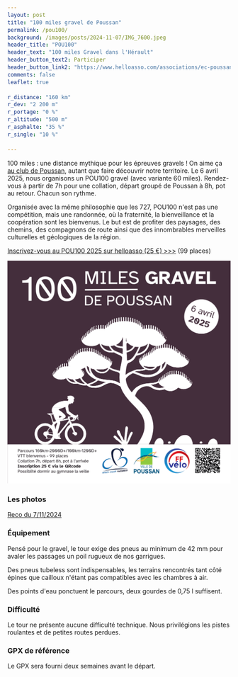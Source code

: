 ```yaml
---
layout: post
title: "100 miles gravel de Poussan"
permalink: /pou100/
background: /images/posts/2024-11-07/IMG_7600.jpeg
header_title: "POU100"
header_text: "100 miles Gravel dans l'Hérault"
header_button_text2: Participer
header_button_link2: "https://www.helloasso.com/associations/ec-poussan/evenements/100-miles-gravel-de-poussan"
comments: false
leaflet: true

r_distance: "160 km"
r_dev: "2 200 m"
r_portage: "0 %"
r_altitude: "500 m"
r_asphalte: "35 %"
r_single: "10 %"

---
```

100 miles : une distance mythique pour les épreuves gravels ! On aime ça [au club de Poussan](https://727bikepacking.fr/access/), autant que faire découvrir notre territoire. Le 6 avril 2025, nous organisons un POU100 gravel (avec variante 60 miles). Rendez-vous à partir de 7h pour une collation, départ groupé de Poussan à 8h, pot au retour. Chacun son rythme.

Organisée avec la même philosophie que les 727, POU100 n'est pas une compétition, mais une randonnée, où la fraternité, la bienveillance et la coopération sont les bienvenus. Le but est de profiter des paysages, des chemins, des compagnons de route ainsi que des innombrables merveilles culturelles et géologiques de la région.

<p><a href="https://www.helloasso.com/associations/ec-poussan/evenements/100-miles-gravel-de-poussan" class="hotlink">Inscrivez-vous au POU100 2025 sur helloasso (25 €) >>></a> (99 places)</p>

![POU100 l'affiche](/images/pou100/100m-affiche1.png)

### Les photos

[Reco du 7/11/2024](https://727bikepacking.fr/posts/2024-11-07/)

### Équipement

Pensé pour le gravel, le tour exige des pneus au minimum de 42 mm pour avaler les passages un poil rugueux de nos garrigues. 

Des pneus tubeless sont indispensables, les terrains rencontrés tant côté épines que cailloux n'étant pas compatibles avec les chambres à air.

Des points d'eau ponctuent le parcours, deux gourdes de 0,75 l suffisent.

### Difficulté

Le tour ne présente aucune difficulté technique. Nous privilégions les pistes roulantes et de petites routes perdues.

<h3 id="gpx">GPX de référence</h3>

Le GPX sera fourni deux semaines avant le départ.


